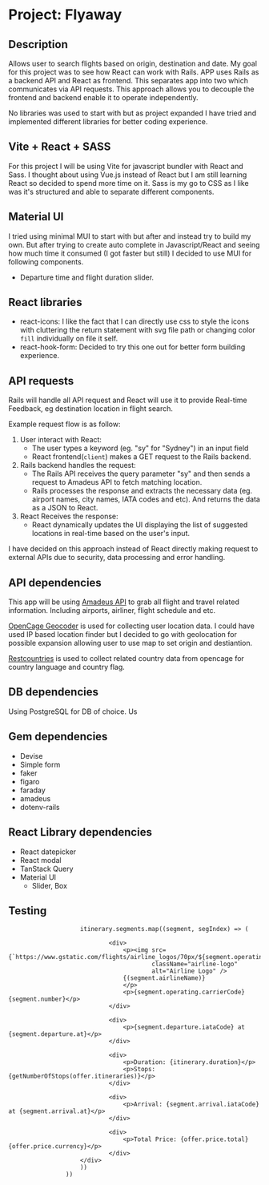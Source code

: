 # Project: Flyaway

## Description
Allows user to search flights based on origin, destination and date. My goal for this project was to see how React can work with Rails.
APP uses Rails as a backend API and React as frontend. This separates app into two which communicates via API requests. This approach allows you to decouple the frontend and backend enable it to operate independently. 

No libraries was used to start with but as project expanded I have tried and implemented different libraries for better coding experience. 

## Vite + React + SASS
For this project I will be using Vite for javascript bundler with React and Sass.
I thought about using Vue.js instead of React but I am still learning React so decided to spend more time on it. 
Sass is my go to CSS as I like was it's structured and able to separate different components. 

## Material UI
I tried using minimal MUI to start with but after and instead try to build my own. But after trying to create auto complete in Javascript/React and seeing how much time it consumed (I got faster but still) I decided to use MUI for following components.
- Departure time and flight duration slider.

## React libraries
- react-icons: I like the fact that I can directly use css to style the icons with cluttering the return statement with svg file path or changing color `fill` individually on file it self. 
- react-hook-form: Decided to try this one out for better form building experience.

## API requests
Rails will handle all API request and React will use it to provide Real-time Feedback, eg destination location in flight search.

Example request flow is as follow:
1. User interact with React:
    - The user types a keyword (eg. "sy" for "Sydney") in an input field
    - React frontend(`client`) makes a GET request to the Rails backend.
2. Rails backend handles the request:
    - The Rails API receives the query parameter "sy" and then sends a request to Amadeus API to fetch matching location. 
    - Rails processes the response and extracts the necessary data (eg. airport names, city names, IATA codes and etc). And returns the data as a JSON to React. 
3. React Receives the response:
    - React dynamically updates the UI displaying the list of suggested locations in real-time based on the user's input. 

I have decided on this approach instead of React directly making request to external APIs due to security, data processing and error handling. 

## API dependencies
This app will be using [Amadeus API](https://www.flightapi.io/flight-status-and-tracking-api) to grab all flight and travel related information.
Including airports, airliner, flight schedule and etc. 

[OpenCage Geocoder](https://opencagedata.com/) is used for collecting user location data. I could have used IP based location finder but I decided to go with geolocation for possible expansion allowing user to use map to set origin and destiantion.

[Restcountries](https://restcountires.com) is used to collect related country data from opencage for country language and country flag. 

## DB dependencies
Using PostgreSQL for DB of choice. Us

## Gem dependencies
- Devise
- Simple form
- faker 
- figaro
- faraday
- amadeus
- dotenv-rails

## React Library dependencies
- React datepicker
- React modal
- TanStack Query
- Material UI
    - Slider, Box

## Testing


                        itinerary.segments.map((segment, segIndex) => (

                                <div>
                                    <p><img src={`https://www.gstatic.com/flights/airline_logos/70px/${segment.operating.carrierCode}.png`}
                                            className="airline-logo"
                                            alt="Airline Logo" />
                                    {(segment.airlineName)}
                                    </p>
                                    <p>{segment.operating.carrierCode}{segment.number}</p>
                                </div>

                                <div>
                                    <p>{segment.departure.iataCode} at {segment.departure.at}</p>
                                </div>

                                <div>
                                    <p>Duration: {itinerary.duration}</p>
                                    <p>Stops: {getNumberOfStops(offer.itineraries)}</p>
                                </div>

                                <div>
                                    <p>Arrival: {segment.arrival.iataCode} at {segment.arrival.at}</p>
                                </div>
                                
                                <div>
                                    <p>Total Price: {offer.price.total} {offer.price.currency}</p>
                                </div>
                        </div>
                        ))
                    ))